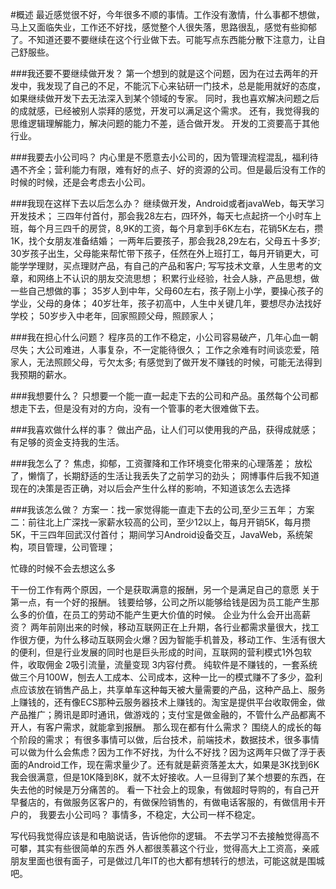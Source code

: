 #概述
最近感觉很不好，今年很多不顺的事情。工作没有激情，什么事都不想做，马上又面临失业，工作还不好找，感觉整个人很失落，思路很乱，感觉有些抑郁了。不知道还要不要继续在这个行业做下去。可能写点东西能分散下注意力，让自己舒服些。

###我还要不要继续做开发？
第一个想到的就是这个问题，因为在过去两年的开发中，我发现了自己的不足，不能沉下心来钻研一门技术，总是能用就好的态度，如果继续做开发下去无法深入到某个领域的专家。
同时，我也喜欢解决问题之后的成就感，已经被别人崇拜的感觉，开发可以满足这个需求。
还有，我觉得我的思维逻辑理解能力，解决问题的能力不差，适合做开发。
开发的工资要高于其他行业。

###我要去小公司吗？
内心里是不愿意去小公司的，因为管理流程混乱，福利待遇不齐全；营利能力有限，难有好的点子、好的资源的公司。但是最后没有工作的时候的时候，还是会考虑去小公司。

###我现在这样下去以后怎么办？
继续做开发，Android或者javaWeb，每天学习开发技术；
三四年付首付，那会我28左右，四环外，每天七点起挤一个小时车上班，每个月三四千的房贷，8,9K的工资，每个月拿到手6K左右，花销5K左右，攒1K，找个女朋友准备结婚；
一两年后要孩子，那会我28,29左右，父母五十多岁;
30岁孩子出生，父母能来帮忙带下孩子，任然在外上班打工，每月开销更大，可能学学理财，买点理财产品，有自己的产品和客户;
写写技术文章，人生思考的文章，和网络上不认识的朋友交流思想；
积累行业经验，社会人脉，产品思想，做一些自己想做的事；
35岁人到中年，父母60左右，孩子刚上小学，要操心孩子的学业，父母的身体；
40岁壮年，孩子初高中，人生中关键几年，要想尽办法找好学校；
50岁步入中老年，回家照顾父母，照顾家人；

###我在担心什么问题？
程序员的工作不稳定，小公司容易破产，几年心血一朝尽失；大公司难进，人事复杂，不一定能待很久；
工作之余难有时间谈恋爱，陪家人，无法照顾父母，亏欠太多;
有感觉到了做开发不赚钱的时候，可能无法得到我预期的薪水。

###我想要什么？
只想要一个能一直一起走下去的公司和产品。虽然每个公司都想走下去，但是没有对的方向，没有一个管事的老大很难做下去。

###我喜欢做什么样的事？
做出产品，让人们可以使用我的产品，获得成就感；有足够的资金支持我的生活。

###我怎么了？
焦虑，抑郁，工资骤降和工作环境变化带来的心理落差；
放松了，懒惰了，长期舒适的生活让我丢失了之前学习的劲头；
网博事件后我不知道现在的决策是否正确，对以后会产生什么样的影响，不知道该怎么去选择

###我该怎么做？
方案一：找一家觉得能一直走下去的公司,至少三五年；
方案二：前往北上广深找一家薪水较高的公司，至少12以上，每月开销5K，每月攒5K，干三四年回武汉付首付；
期间学习Android设备交互，JavaWeb，系统架构，项目管理，公司管理；


忙碌的时候不会去想这么多

干一份工作有两个原因，一个是获取满意的报酬，另一个是满足自己的意愿
关于第一点，有一个好的报酬。
钱要给够，公司之所以能够给钱是因为员工能产生那么多的价值，在员工的劳动不能产生更大价值的时候。
企业为什么会开出高薪资？
两年前刚出来的时候，移动互联网正在上升期，各行业都需求量很大，找工作很方便，为什么移动互联网会火爆？因为智能手机普及，移动工作、生活有很大的便利，但是行业发展的同时也是巨头形成的时间，互联网的营利模式1外包软件，收取佣金 2吸引流量，流量变现 3内容付费。 纯软件是不赚钱的，一套系统做三个月100W，刨去人工成本、公司成本，这种一比一的模式赚不了多少，盈利点应该放在销售产品上，共享单车这种每天被大量需要的产品，这种产品上、服务上赚钱的，还有像ECS那种云服务器技术上赚钱的。淘宝是提供平台收取佣金，做产品推广；腾讯是即时通讯，做游戏的；支付宝是做金融的，不管什么产品都离不开人，有客户需求，就能拿到报酬。
那么现在都有什么需求？
围绕人的成长的每个阶段的需求；
有很多事情可以做，后台技术，前端技术，数据技术，很多事情可以做为什么会焦虑？因为工作不好找，为什么不好找？因为这两年只做了浮于表面的Android工作，现在需求量少了。还有就是薪资落差太大，如果是3K找到6K我会很满意，但是10K降到8K，就不太好接收。人一旦得到了某个想要的东西，在失去他的时候是万分痛苦的。
看一下社会上的现象，有做超时导购的，有自己开早餐店的，有做服务区客户的，有做保险销售的，有做电话客服的，有做信用卡开户的，
我要去小公司吗？
事情多，不稳定，大公司一样不稳定。

写代码我觉得应该是和电脑说话，告诉他你的逻辑。
不去学习不去接触觉得高不可攀，其实有些很简单的东西
外人都很羡慕这个行业，觉得高大上工资高，亲戚朋友里面也很有面子，可是做过几年IT的也大都有想转行的想法，可能这就是围城吧。